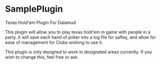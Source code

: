 # SamplePlugin

Texas Hold'em Plugin For Dalamud

This plugin will allow you to play texas hold'em in game with people in a party.  It will save each hand of poker into a log file for saftey, and allow for ease of management for Clubs wishing to use it.

This plugin is only designed to work in designated areas currently.  If you wish to change this, feel free or ask. 
